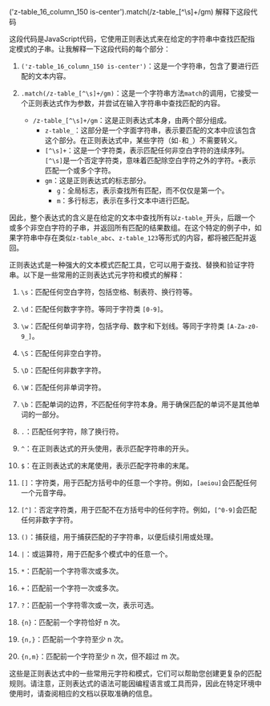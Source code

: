 ('z-table_16_column_150 is-center').match(/z-table_[^\s]+/gm)  解释下这段代码

这段代码是JavaScript代码，它使用正则表达式来在给定的字符串中查找匹配指定模式的子串。让我解释一下这段代码的每个部分：

1. `('z-table_16_column_150 is-center')`：这是一个字符串，包含了要进行匹配的文本内容。

2. `.match(/z-table_[^\s]+/gm)`：这是一个字符串方法`match`的调用，它接受一个正则表达式作为参数，并尝试在输入字符串中查找匹配的内容。

   - `/z-table_[^\s]+/gm`：这是正则表达式本身，由两个部分组成。
     - `z-table_`：这部分是一个字面字符串，表示要匹配的文本中应该包含这个部分。在正则表达式中，某些字符（如`-`和`_`）不需要转义。
     - `[^\s]+`：这是一个字符类，表示匹配任何非空白字符的连续序列。`[^\s]`是一个否定字符类，意味着匹配除空白字符之外的字符。`+`表示匹配一个或多个字符。
     - `gm`：这是正则表达式的标志部分。
       - `g`：全局标志，表示查找所有匹配，而不仅仅是第一个。
       - `m`：多行标志，表示在多行文本中进行匹配。

因此，整个表达式的含义是在给定的文本中查找所有以`z-table_`开头，后跟一个或多个非空白字符的子串，并返回所有匹配的结果数组。在这个特定的例子中，如果字符串中存在类似`z-table_abc`、`z-table_123`等形式的内容，都将被匹配并返回。


正则表达式是一种强大的文本模式匹配工具，它可以用于查找、替换和验证字符串。以下是一些常用的正则表达式元字符和模式的解释：

1. `\s`：匹配任何空白字符，包括空格、制表符、换行符等。

2. `\d`：匹配任何数字字符。等同于字符类 `[0-9]`。

3. `\w`：匹配任何单词字符，包括字母、数字和下划线。等同于字符类 `[A-Za-z0-9_]`。

4. `\S`：匹配任何非空白字符。

5. `\D`：匹配任何非数字字符。

6. `\W`：匹配任何非单词字符。

7. `\b`：匹配单词的边界，不匹配任何字符本身。用于确保匹配的单词不是其他单词的一部分。

8. `.`：匹配任何字符，除了换行符。

9. `^`：在正则表达式的开头使用，表示匹配字符串的开头。

10. `$`：在正则表达式的末尾使用，表示匹配字符串的末尾。

11. `[]`：字符类，用于匹配方括号中的任意一个字符。例如，`[aeiou]`会匹配任何一个元音字母。

12. `[^]`：否定字符类，用于匹配不在方括号中的任何字符。例如，`[^0-9]`会匹配任何非数字字符。

13. `()`：捕获组，用于捕获匹配的子字符串，以便后续引用或处理。

14. `|`：或运算符，用于匹配多个模式中的任意一个。

15. `*`：匹配前一个字符零次或多次。

16. `+`：匹配前一个字符一次或多次。

17. `?`：匹配前一个字符零次或一次，表示可选。

18. `{n}`：匹配前一个字符恰好 n 次。

19. `{n,}`：匹配前一个字符至少 n 次。

20. `{n,m}`：匹配前一个字符至少 n 次，但不超过 m 次。

这些是正则表达式中的一些常用元字符和模式，它们可以帮助您创建更复杂的匹配规则。请注意，正则表达式的语法可能因编程语言或工具而异，因此在特定环境中使用时，请查阅相应的文档以获取准确的信息。
